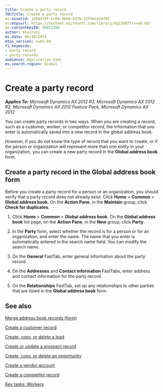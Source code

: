 ```yaml
---
title: Create a party record
TOCTitle: Create a party record
ms:assetid: 1d50df9f-bc69-4b60-b370-22fdec429f02
ms:mtpsurl: https://technet.microsoft.com/library/Gg230977(v=AX.60)
ms:contentKeyID: 36811399
author: Khairunj
ms.date: 04/18/2014
mtps_version: v=AX.60
f1_keywords:
- party record
- party records
audience: Application User
ms.search.region: Global
---
```


# Create a party record 


_**Applies To:** Microsoft Dynamics AX 2012 R3, Microsoft Dynamics AX 2012 R2, Microsoft Dynamics AX 2012 Feature Pack, Microsoft Dynamics AX 2012_

You can create party records in two ways. When you are creating a record, such as a customer, worker, or competitor record, the information that you enter is automatically saved into a new record in the global address book.

However, if you do not know the type of record that you want to create, or if the person or organization will represent more than one entity in your organization, you can create a new party record in the **Global address book** form.

## Create a party record in the Global address book form

Before you create a party record for a person or an organization, you should verify that a party record does not already exist. Click **Home** \> **Common** \> **Global address book**. On the **Action Pane**, in the **Maintain** group, click **Check for duplicates**.

1.  Click **Home** \> **Common** \> **Global address book**. On the **Global address book** list page, on the **Action Pane**, in the **New** group, click **Party**.

2.  In the **Party** form, select whether the record is for a person or for an organization, and enter the name. The name that you enter is automatically entered in the search name field. You can modify the search name.

3.  On the **General** FastTab, enter general information about the party record.

4.  On the **Addresses** and **Contact information** FastTabs, enter address and contact information for the party record.

5.  On the **Relationships** FastTab, set up any relationships to other parties that are listed in the **Global address book** form.

## See also

[Merge address book records (form)](https://technet.microsoft.com/library/hh370702\(v=ax.60\))

[Create a customer record](create-a-customer-record.md)

[Create, copy, or delete a lead](create-copy-or-delete-a-lead.md)

[Create or update a prospect record](create-or-update-a-prospect-record.md)

[Create, copy, or delete an opportunity](create-copy-or-delete-an-opportunity.md)

[Create a vendor account](create-a-vendor-account.md)

[Create a competitor record](create-a-competitor-record.md)

[Key tasks: Workers](key-tasks-workers.md)

  


